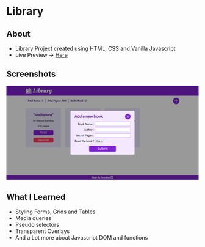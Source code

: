 # Library
## About
- Library Project created using HTML, CSS and Vanilla Javascript
- Live Preview -> [Here](https://devashishchakraborty.github.io/library)
## Screenshots
![screenshot2](images/screenshot2.png)
## What I Learned
- Styling Forms, Grids and Tables
- Media queries
- Pseudo selectors
- Transparent Overlays
- And a Lot more about Javascript DOM and functions
